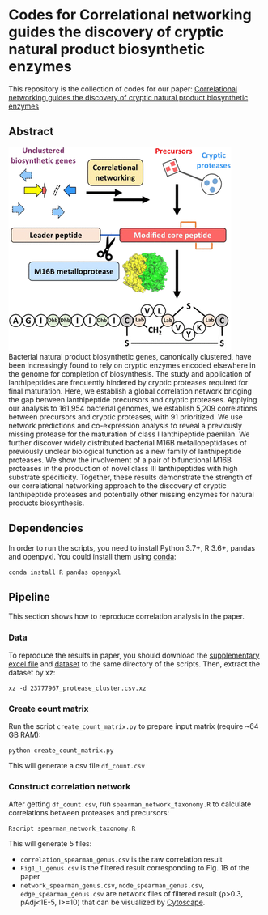 # Codes for Correlational networking guides the discovery of cryptic natural product biosynthetic enzymes

This repository is the collection of codes for our
paper: [Correlational networking guides the discovery of cryptic natural product biosynthetic enzymes](https://www.biorxiv.org/content/10.1101/2021.07.26.453782v2)

## Abstract

![F1.medium.gif](F1.medium.gif)\
Bacterial natural product biosynthetic genes, canonically clustered, have been increasingly found to rely on cryptic
enzymes encoded elsewhere in the genome for completion of biosynthesis. The study and application of lanthipeptides are
frequently hindered by cryptic proteases required for final maturation. Here, we establish a global correlation network
bridging the gap between lanthipeptide precursors and cryptic proteases. Applying our analysis to 161,954 bacterial
genomes, we establish 5,209 correlations between precursors and cryptic proteases, with 91 prioritized. We use network
predictions and co-expression analysis to reveal a previously missing protease for the maturation of class I
lanthipeptide paenilan. We further discover widely distributed bacterial M16B metallopeptidases of previously unclear
biological function as a new family of lanthipeptide proteases. We show the involvement of a pair of bifunctional M16B
proteases in the production of novel class III lanthipeptides with high substrate specificity. Together, these results
demonstrate the strength of our correlational networking approach to the discovery of cryptic lanthipeptide proteases
and potentially other missing enzymes for natural products biosynthesis.

## Dependencies

In order to run the scripts, you need to install Python 3.7+, R 3.6+, pandas and openpyxl. You could install them using
[conda](https://docs.conda.io/en/latest/miniconda.html):

    conda install R pandas openpyxl

## Pipeline

This section shows how to reproduce correlation analysis in the paper.

### Data

To reproduce the results in paper, you should download the [supplementary excel file]() and [dataset]() to the same directory
of the scripts. Then, extract the dataset by xz:

    xz -d 23777967_protease_cluster.csv.xz

### Create count matrix

Run the script `create_count_matrix.py` to prepare input matrix (require ~64 GB RAM):

    python create_count_matrix.py

This will generate a csv file `df_count.csv`

### Construct correlation network

After getting `df_count.csv`, run `spearman_network_taxonomy.R` to calculate correlations between proteases and
precursors:

    Rscript spearman_network_taxonomy.R

This will generate 5 files:

* `correlation_spearman_genus.csv` is the raw correlation result
* `Fig1_1_genus.csv` is the filtered result corresponding to Fig. 1B of the paper
* `network_spearman_genus.csv`, `node_spearman_genus.csv`, `edge_spearman_genus.csv` are network files of filtered
  result (ρ>0.3, pAdj<1E-5, I>=10) that can be visualized by [Cytoscape](https://cytoscape.org/). 

